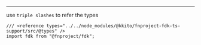 # 

---

use `triple slashes` to refer the types

```
/// <reference types="../../node_modules/@kkito/fnproject-fdk-ts-support/src/@types" />
import fdk from "@fnproject/fdk";
```

